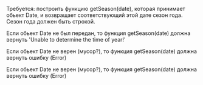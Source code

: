 Требуется:
построить функцию getSeason(date), которая принимает обьект Date, и возвращает соответствующий этой дате сезон года.
Сезон года должен быть строкой.

Если обьект Date не был передан, то функция getSeason(date) должна вернуть 'Unable to determine the time of year!'

Если обьект Date не верен (мусор?), то функция getSeason(date) должна вернуть ошибку (Error)

Если обьект Date не верен (мусор?), то функция getSeason(date) должна вернуть ошибку (Error)